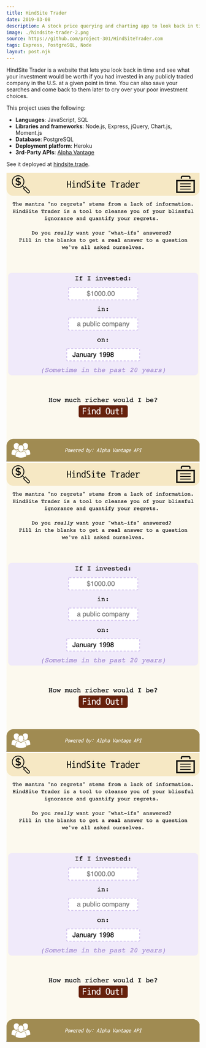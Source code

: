 ```yaml
---
title: HindSite Trader
date: 2019-03-08
description: A stock price querying and charting app to look back in time.
image: ./hindsite-trader-2.png
source: https://github.com/project-301/HindSiteTrader.com
tags: Express, PostgreSQL, Node
layout: post.njk
---
```


HindSite Trader is a website that lets you look back in time and see what your investment would be worth if you had invested in any publicly traded company in the U.S. at a given point in time. You can also save your searches and come back to them later to cry over your poor investment choices.

This project uses the following:
- **Languages**: JavaScript, SQL
- **Libraries and frameworks**: Node.js, Express, jQuery, Chart.js, Moment.js
- **Database**: PostgreSQL
- **Deployment platform**: Heroku
- **3rd-Party APIs**: [Alpha Vantage](https://www.alphavantage.co/)

See it deployed at [hindsite.trade](http://hindsite.trade/).

![hindsite trader new search screen](./hindsite-trader-1.png)
![hindsite trader search results screen](./hindsite-trader-1.png)
![hindsite trader portfolio screen](./hindsite-trader-1.png)